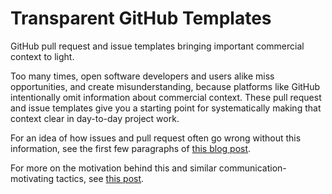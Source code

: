 # Transparent GitHub Templates

GitHub pull request and issue templates bringing important commercial context to light.

Too many times, open software developers and users alike miss opportunities, and create misunderstanding, because platforms like GitHub intentionally omit information about commercial context.  These pull request and issue templates give you a starting point for systematically making that context clear in day-to-day project work.

For an idea of how issues and pull request often go wrong without this information, see the first few paragraphs of [this blog post](https://blog.licensezero.com/2017/10/16/mercenary-rapport.html).

For more on the motivation behind this and similar communication-motivating tactics, see [this post](https://blog.licensezero.com/2019/03/25/close-to-the-money.html).

